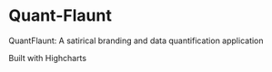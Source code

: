 # Quant-Flaunt
QuantFlaunt: A satirical branding and data quantification application

Built with Highcharts
